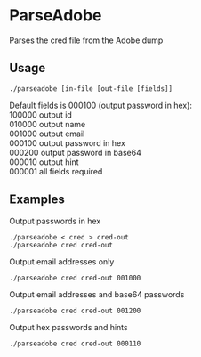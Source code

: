 # ParseAdobe
Parses the cred file from the Adobe dump

## Usage

```
./parseadobe [in-file [out-file [fields]]
```

Default fields is 000100 (output password in hex):<br>
100000 output id<br>
010000 output name<br>
001000 output email<br>
000100 output password in hex<br>
000200 output password in base64<br>
000010 output hint<br>
000001 all fields required

## Examples
Output passwords in hex
```
./parseadobe < cred > cred-out
./parseadobe cred cred-out
```

Output email addresses only
```
./parseadobe cred cred-out 001000
```

Output email addresses and base64 passwords
```
./parseadobe cred cred-out 001200
```

Output hex passwords and hints
```
./parseadobe cred cred-out 000110
```
